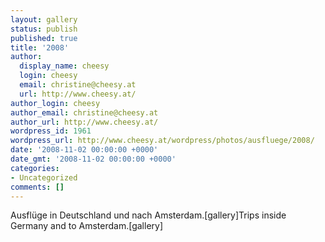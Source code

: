 ```yaml
---
layout: gallery
status: publish
published: true
title: '2008'
author:
  display_name: cheesy
  login: cheesy
  email: christine@cheesy.at
  url: http://www.cheesy.at/
author_login: cheesy
author_email: christine@cheesy.at
author_url: http://www.cheesy.at/
wordpress_id: 1961
wordpress_url: http://www.cheesy.at/wordpress/photos/ausfluege/2008/
date: '2008-11-02 00:00:00 +0000'
date_gmt: '2008-11-02 00:00:00 +0000'
categories:
- Uncategorized
comments: []
---
```

<!--:de-->Ausflüge in Deutschland und nach Amsterdam.[gallery]<!--:--><!--:en-->Trips inside Germany and to Amsterdam.[gallery]<!--:-->
